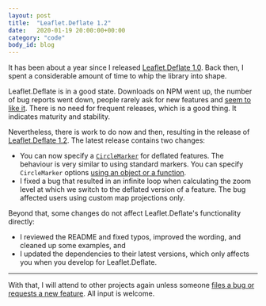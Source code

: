 ```yaml
---
layout: post
title:  "Leaflet.Deflate 1.2"
date:   2020-01-19 20:00:00+00:00
category: "code"
body_id: blog
---
```


It has been about a year since I released [Leaflet.Deflate 1.0](/code/2019/leaflet-10-is-here.html). Back then, I spent a considerable amount of time to whip the library into shape. 

Leaflet.Deflate is in a good state. Downloads on NPM went up, the number of bug reports went down, people rarely ask for new features and [seem to like it](https://github.com/oliverroick/Leaflet.Deflate/stargazers). There is no need for frequent releases, which is a good thing. It indicates maturity and stability.

Nevertheless, there is work to do now and then, resulting in the release of [Leaflet.Deflate 1.2](https://www.npmjs.com/package/Leaflet.Deflate/v/1.2.0). The latest release contains two changes: 

* You can now specify a [`CircleMarker`](https://leafletjs.com/reference-1.6.0.html#circlemarker) for deflated features. The behaviour is very similar to using standard markers. You can specify `CircleMarker` options [using an object or a function](https://github.com/oliverroick/Leaflet.Deflate#circlemarkers). 
* I fixed a bug that resulted in an infinite loop when calculating the zoom level at which we switch to the deflated version of a feature. The bug affected users using custom map projections only.

Beyond that, some changes do not affect Leaflet.Deflate's functionality directly:

* I reviewed the README and fixed typos, improved the wording, and cleaned up some examples, and
* I updated the dependencies to their latest versions, which only affects you when you develop for Leaflet.Deflate. 

---

With that, I will attend to other projects again unless someone [files a bug or requests a new feature](https://github.com/oliverroick/Leaflet.Deflate/issues). All input is welcome. 
